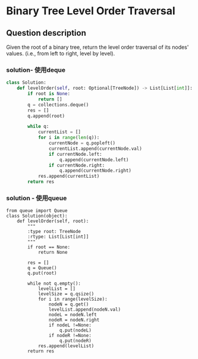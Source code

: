 # Binary Tree Level Order Traversal

## Question description
Given the root of a binary tree, return the level order traversal of its nodes' values. (i.e., from left to right, level by level).


### solution- 使用deque
```python
class Solution:
    def levelOrder(self, root: Optional[TreeNode]) -> List[List[int]]:
        if root is None:
            return []
        q = collections.deque()
        res = []
        q.append(root)

        while q:
            currentList = []
            for i in range(len(q)):
                currentNode = q.popleft()
                currentList.append(currentNode.val)
                if currentNode.left:
                    q.append(currentNode.left)
                if currentNode.right:
                    q.append(currentNode.right)
            res.append(currentList)
        return res
```


### solution - 使用queue
```
from queue import Queue
class Solution(object):
    def levelOrder(self, root):
        """
        :type root: TreeNode
        :rtype: List[List[int]]
        """
        if root == None:
            return None
        
        res = []
        q = Queue()
        q.put(root)
        
        while not q.empty():
            levelList = []
            levelSize = q.qsize()
            for i in range(levelSize):
                nodeN = q.get()
                levelList.append(nodeN.val)
                nodeL = nodeN.left
                nodeR = nodeN.right
                if nodeL !=None:
                    q.put(nodeL)
                if nodeR !=None:
                    q.put(nodeR)
            res.append(levelList)
        return res           
```